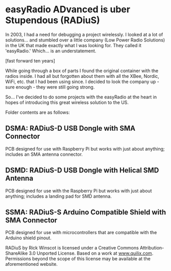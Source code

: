 easyRadio ADvanced is uber Stupendous (RADiuS)
===

In 2003, I had a need for debugging a project wirelessly. I looked at a lot of solutions... and stumbled over a little company (Low Power Radio Solutions) in the UK that made exactly what I was looking for. They called it 'easyRadio.' Which... is an understatement.

[fast forward ten years]

While going through a box of parts I found the original container with the radios inside. I had all but forgotten about them with all the XBee, Nordic, WiFi, etc. that I had been using since. I decided to look the company up - sure enough - they were still going strong.

So... I've decided to do some projects with the easyRadio at the heart in hopes of introducing this great wireless solution to the US.

Folder contents are as follows:


DSMA: RADiuS-D USB Dongle with SMA Connector
---
PCB designed for use with Raspberry Pi but works with just about anything; includes an SMA antenna connector.


DSMD: RADiuS-D USB Dongle with Helical SMD Antenna
---
PCB designed for use with the Raspberry Pi but works with just about anything; includes a landing pad for SMD antenna.


SSMA: RADiuS-S Arduino Compatible Shield with SMA Connector
---
PCB designed for use with microcontrollers that are compatible with the Arduino shield pinout.



RADiuS by Rick Winscot is licensed under a Creative Commons Attribution-ShareAlike 3.0 Unported License. Based on a work at www.quilix.com. Permissions beyond the scope of this license may be available at the aforementioned website.